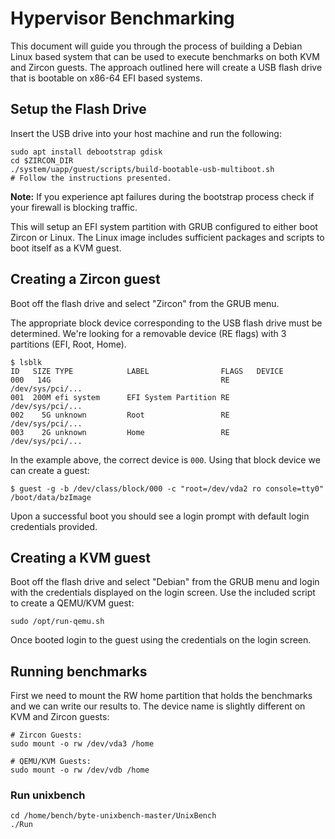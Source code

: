 # Hypervisor Benchmarking

This document will guide you through the process of building a Debian Linux based
system that can be used to execute benchmarks on both KVM and Zircon guests. The
approach outlined here will create a USB flash drive that is bootable on x86-64
EFI based systems.

## Setup the Flash Drive

Insert the USB drive into your host machine and run the following:
```
sudo apt install debootstrap gdisk
cd $ZIRCON_DIR
./system/uapp/guest/scripts/build-bootable-usb-multiboot.sh
# Follow the instructions presented.
```
**Note:** If you experience apt failures during the bootstrap process check if
your firewall is blocking traffic.

This will setup an EFI system partition with GRUB configured to either boot
Zircon or Linux. The Linux image includes sufficient packages and scripts to
boot itself as a KVM guest.

## Creating a Zircon guest

Boot off the flash drive and select "Zircon" from the GRUB menu.

The appropriate block device corresponding to the USB flash drive must be
determined. We're looking for a removable device (RE flags) with 3 partitions
(EFI, Root, Home).

```
$ lsblk
ID   SIZE TYPE            LABEL                FLAGS   DEVICE
000   14G                                      RE      /dev/sys/pci/...
001  200M efi system      EFI System Partition RE      /dev/sys/pci/...
002    5G unknown         Root                 RE      /dev/sys/pci/...
003    2G unknown         Home                 RE      /dev/sys/pci/...

```
In the example above, the correct device is `000`. Using that block device we can
create a guest:

```
$ guest -g -b /dev/class/block/000 -c "root=/dev/vda2 ro console=tty0" /boot/data/bzImage
```
Upon a successful boot you should see a login prompt with default login
credentials provided.

## Creating a KVM guest

Boot off the flash drive and select "Debian" from the GRUB menu and login with
the credentials displayed on the login screen. Use the included script to create
a QEMU/KVM guest:

```
sudo /opt/run-qemu.sh
```

Once booted login to the guest using the credentials on the login screen.

## Running benchmarks

First we need to mount the RW home partition that holds the benchmarks and we
can write our results to. The device name is slightly different on KVM and
Zircon guests:

```
# Zircon Guests:
sudo mount -o rw /dev/vda3 /home

# QEMU/KVM Guests:
sudo mount -o rw /dev/vdb /home
```

### Run unixbench

```
cd /home/bench/byte-unixbench-master/UnixBench
./Run
```
